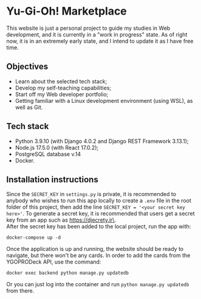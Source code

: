 # Yu-Gi-Oh! Marketplace

This website is just a personal project to guide my studies in Web development, and it is currently in a "work in progress" state. As of right now, it is in an extremely early state, and I intend to update it as I have free time.

## Objectives

-   Learn about the selected tech stack;
-   Develop my self-teaching capabilities;
-   Start off my Web developer portfolio;
-   Getting familiar with a Linux development environment (using WSL), as well as Git.

## Tech stack

-   Python 3.9.10 (with Django 4.0.2 and Django REST Framework 3.13.1);
-   Node.js 17.5.0 (with React 17.0.2);
-   PostgreSQL database v.14
-   Docker.

## Installation instructions

Since the `SECRET_KEY` in `settings.py` is private, it is recommended to anybody who wishes to run this app locally to create a `.env` file in the root folder of this project, then add the line `SECRET_KEY = '<your secret key here>'`. To generate a secret key, it is recommended that users get a secret key from an app such as https://djecrety.ir\.  
After the secret key has been added to the local project, run the app with:

```
docker-compose up -d
```

Once the application is up and running, the website should be ready to navigate, but there won't be any cards. In order to add the cards from the YGOPRODeck API, use the command:

```
docker exec backend python manage.py updatedb
```

Or you can just log into the container and run `python manage.py updatedb` from there.
